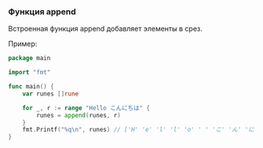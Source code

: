 ### Функция append

Встроенная функция append добавляет элементы в срез.

Пример:
```go
package main

import "fmt"

func main() {
	var runes []rune

	for _, r := range "Hello こんにちは" {
		runes = append(runes, r)
	}
	fmt.Printf("%q\n", runes) // ['H' 'e' 'l' 'l' 'o' ' ' 'こ' 'ん' 'に' 'ち' 'は']
}
```

